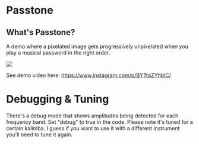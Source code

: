 # Passtone

## What's Passtone?

A demo where a pixelated image gets progressively unpixelated when you play a musical password in the right order.

![](./img/sample.gif)

See demo video here: https://www.instagram.com/p/BYTtqZYhblC/

# Debugging & Tuning

There's a debug mode that shows amplitudes being detected for each frequency band. Set "debug" to true in the code. Please note it's tuned for a certain kalimba. I guess if you want to use it with a different instrument you'll need to tune it again.
